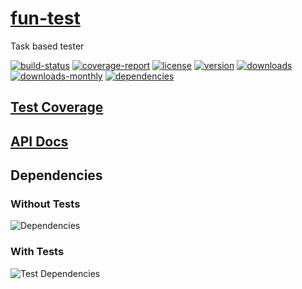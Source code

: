 # [fun-test](https://bagrounds.gitlab.io/fun-test)

Task based tester

[![build-status](https://gitlab.com/bagrounds/fun-test/badges/master/build.svg)](https://gitlab.com/bagrounds/fun-test/commits/master)
[![coverage-report](https://gitlab.com/bagrounds/fun-test/badges/master/coverage.svg)](https://gitlab.com/bagrounds/fun-test/commits/master)
[![license](https://img.shields.io/npm/l/fun-test.svg)](https://www.npmjs.com/package/fun-test)
[![version](https://img.shields.io/npm/v/fun-test.svg)](https://www.npmjs.com/package/fun-test)
[![downloads](https://img.shields.io/npm/dt/fun-test.svg)](https://www.npmjs.com/package/fun-test)
[![downloads-monthly](https://img.shields.io/npm/dm/fun-test.svg)](https://www.npmjs.com/package/fun-test)
[![dependencies](https://david-dm.org/bagrounds/fun-test/status.svg)](https://david-dm.org/bagrounds/fun-test)

## [Test Coverage](https://bagrounds.gitlab.io/fun-test/coverage/lcov-report/index.html)

## [API Docs](https://bagrounds.gitlab.io/fun-test/index.html)

## Dependencies

### Without Tests

![Dependencies](https://bagrounds.gitlab.io/fun-test/img/dependencies.svg)

### With Tests

![Test Dependencies](https://bagrounds.gitlab.io/fun-test/img/dependencies-test.svg)

